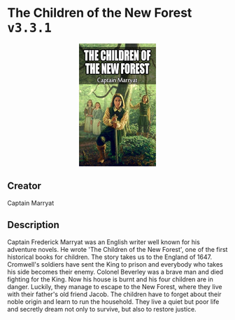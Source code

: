
# The Children of the New Forest <kbd>v3.3.1</kbd>

<center>
  <img src="./cover-1024.jpg"/>
</center>

## Creator
Captain Marryat

## Description
Captain Frederick Marryat was an English writer well known for his adventure novels. He wrote 'The Children of the New Forest', one of the first historical books for children. The story takes us to the England of 1647. Cromwell's soldiers have sent the King to prison and everybody who takes his side becomes their enemy. Colonel Beverley was a brave man and died fighting for the King. Now his house is burnt and his four children are in danger. Luckily, they manage to escape to the New Forest, where they live with their father's old friend Jacob. The children have to forget about their noble origin and learn to run the household. They live a quiet but poor life and secretly dream not only to survive, but also to restore justice.
